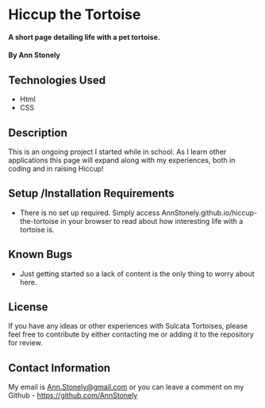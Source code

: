 # Hiccup the Tortoise

#### A short page detailing life with a pet tortoise.

#### By **Ann Stonely**

## Technologies Used

* Html
* CSS

## Description

This is an ongoing project I started while in school. As I learn other applications this page will expand along with my experiences, both in coding and in raising Hiccup!

## Setup /Installation Requirements

* There is no set up required. Simply access AnnStonely.github.io/hiccup-the-tortoise in your browser to read about how interesting life with a tortoise is.

## Known Bugs

* Just getting started so a lack of content is the only thing to worry about here.

## License

If you have any ideas or other experiences with Sulcata Tortoises, please feel free to contribute by either contacting me or adding it to the repository for review.

## Contact Information

My email is Ann.Stonely@gmail.com or you can leave a comment on my Github - https://github.com/AnnStonely
